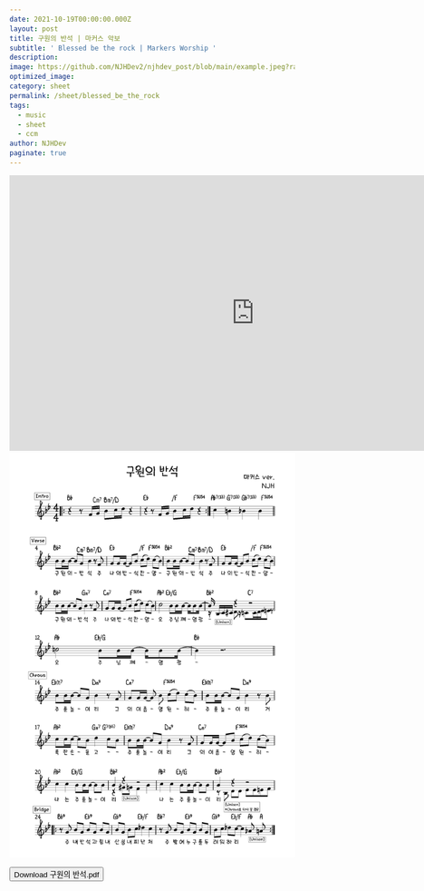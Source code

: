 ```yaml
---
date: 2021-10-19T00:00:00.000Z
layout: post
title: 구원의 반석 | 마커스 악보
subtitle: ' Blessed be the rock | Markers Worship '
description: 
image: https://github.com/NJHDev2/njhdev_post/blob/main/example.jpeg?raw=true
optimized_image: 
category: sheet
permalink: /sheet/blessed_be_the_rock
tags:
  - music
  - sheet
  - ccm
author: NJHDev
paginate: true
---
```

<iframe width="864" height="486" src="https://www.youtube.com/embed/6GvmpTZmf7g?autoplay=0&rel=0&modestbranding=1" title="YouTube video player" frameborder="0" allow="accelerometer; autoplay; clipboard-write; encrypted-media; gyroscope; picture-in-picture" allowfullscreen></iframe>

<img src="https://github.com/NJHDev2/njhdev_post/blob/main/sheet/%EA%B5%AC%EC%9B%90%EC%9D%98%20%EB%B0%98%EC%84%9D.png?raw=true">

<button class="downloadbtn" type="button" onclick="window.open('https://drive.google.com/file/d/14p6VJKGJdLs-EXVMEh6GKm7v95gYtWxD/view?usp=sharing"></i> Download 구원의 반석.pdf </button>
